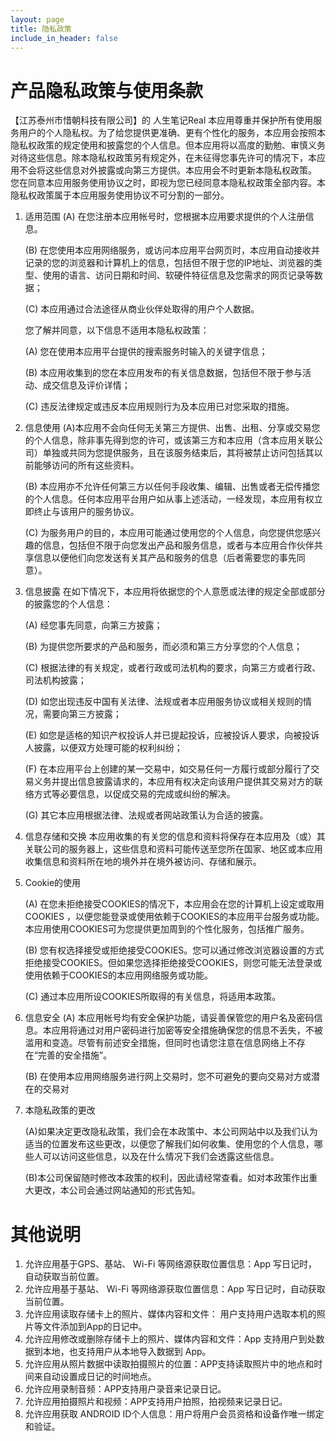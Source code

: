 ```yaml
---
layout: page
title: 隐私政策
include_in_header: false
---
```


# 产品隐私政策与使用条款

【江苏泰州市惜朝科技有限公司】的 人生笔记Real 本应用尊重并保护所有使用服务用户的个人隐私权。为了给您提供更准确、更有个性化的服务，本应用会按照本隐私权政策的规定使用和披露您的个人信息。但本应用将以高度的勤勉、审慎义务对待这些信息。除本隐私权政策另有规定外，在未征得您事先许可的情况下，本应用不会将这些信息对外披露或向第三方提供。本应用会不时更新本隐私权政策。 您在同意本应用服务使用协议之时，即视为您已经同意本隐私权政策全部内容。本隐私权政策属于本应用服务使用协议不可分割的一部分。

1. 适用范围
   (A) 在您注册本应用帐号时，您根据本应用要求提供的个人注册信息。

   (B) 在您使用本应用网络服务，或访问本应用平台网页时，本应用自动接收并记录的您的浏览器和计算机上的信息，包括但不限于您的IP地址、浏览器的类型、使用的语言、访问日期和时间、软硬件特征信息及您需求的网页记录等数据；
   
   (C) 本应用通过合法途径从商业伙伴处取得的用户个人数据。
   
   您了解并同意，以下信息不适用本隐私权政策：
   
   (A) 您在使用本应用平台提供的搜索服务时输入的关键字信息；
   
   (B) 本应用收集到的您在本应用发布的有关信息数据，包括但不限于参与活动、成交信息及评价详情；
   
   (C) 违反法律规定或违反本应用规则行为及本应用已对您采取的措施。

2. 信息使用
   (A)本应用不会向任何无关第三方提供、出售、出租、分享或交易您的个人信息，除非事先得到您的许可，或该第三方和本应用（含本应用关联公司）单独或共同为您提供服务，且在该服务结束后，其将被禁止访问包括其以前能够访问的所有这些资料。

   (B) 本应用亦不允许任何第三方以任何手段收集、编辑、出售或者无偿传播您的个人信息。任何本应用平台用户如从事上述活动，一经发现，本应用有权立即终止与该用户的服务协议。
   
   (C) 为服务用户的目的，本应用可能通过使用您的个人信息，向您提供您感兴趣的信息，包括但不限于向您发出产品和服务信息，或者与本应用合作伙伴共享信息以便他们向您发送有关其产品和服务的信息（后者需要您的事先同意）。

3. 信息披露
   在如下情况下，本应用将依据您的个人意愿或法律的规定全部或部分的披露您的个人信息：

   (A) 经您事先同意，向第三方披露；
   
   (B) 为提供您所要求的产品和服务，而必须和第三方分享您的个人信息；
   
   (C) 根据法律的有关规定，或者行政或司法机构的要求，向第三方或者行政、司法机构披露；
   
   (D) 如您出现违反中国有关法律、法规或者本应用服务协议或相关规则的情况，需要向第三方披露；
   
   (E) 如您是适格的知识产权投诉人并已提起投诉，应被投诉人要求，向被投诉人披露，以便双方处理可能的权利纠纷；
   
   (F) 在本应用平台上创建的某一交易中，如交易任何一方履行或部分履行了交易义务并提出信息披露请求的，本应用有权决定向该用户提供其交易对方的联络方式等必要信息，以促成交易的完成或纠纷的解决。
   
   (G) 其它本应用根据法律、法规或者网站政策认为合适的披露。

4. 信息存储和交换
   本应用收集的有关您的信息和资料将保存在本应用及（或）其关联公司的服务器上，这些信息和资料可能传送至您所在国家、地区或本应用收集信息和资料所在地的境外并在境外被访问、存储和展示。

5. Cookie的使用

   (A) 在您未拒绝接受COOKIES的情况下，本应用会在您的计算机上设定或取用COOKIES ，以便您能登录或使用依赖于COOKIES的本应用平台服务或功能。本应用使用COOKIES可为您提供更加周到的个性化服务，包括推广服务。
   
   (B) 您有权选择接受或拒绝接受COOKIES。您可以通过修改浏览器设置的方式拒绝接受COOKIES。但如果您选择拒绝接受COOKIES，则您可能无法登录或使用依赖于COOKIES的本应用网络服务或功能。
   
   (C) 通过本应用所设COOKIES所取得的有关信息，将适用本政策。

6. 信息安全
   (A) 本应用帐号均有安全保护功能，请妥善保管您的用户名及密码信息。本应用将通过对用户密码进行加密等安全措施确保您的信息不丢失，不被滥用和变造。尽管有前述安全措施，但同时也请您注意在信息网络上不存在“完善的安全措施”。

   (B) 在使用本应用网络服务进行网上交易时，您不可避免的要向交易对方或潜在的交易对

7. 本隐私政策的更改

   (A)如果决定更改隐私政策，我们会在本政策中、本公司网站中以及我们认为适当的位置发布这些更改，以便您了解我们如何收集、使用您的个人信息，哪些人可以访问这些信息，以及在什么情况下我们会透露这些信息。

   (B)本公司保留随时修改本政策的权利，因此请经常查看。如对本政策作出重大更改，本公司会通过网站通知的形式告知。

# 其他说明

1. 允许应用基于GPS、基站、 Wi-Fi 等网络源获取位置信息：App 写日记时，自动获取当前位置。
2. 允许应用基于基站、 Wi-Fi 等网络源获取位置信息：App 写日记时，自动获取当前位置。
3. 允许应用读取存储卡上的照片、媒体内容和文件： 用户支持用户选取本机的照片等文件添加到App的日记中。
4. 允许应用修改或删除存储卡上的照片、媒体内容和文件：App 支持用户到处数据到本地，也支持用户从本地导入数据到 App。
5. 允许应用从照片数据中读取拍摄照片的位置：APP支持读取照片中的地点和时间来自动设置成日记的时间地点。
6. 允许应用录制音频：APP支持用户录音来记录日记。
7. 允许应用拍摄照片和视频：APP支持用户拍照，拍视频来记录日记。
8. 允许应用获取 ANDROID ID个人信息：用户将用户会员资格和设备作唯一绑定和验证。
